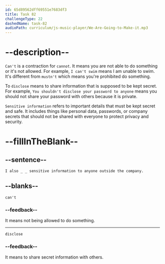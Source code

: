 ```yaml
---
id: 65d89562dff69551e7683df3
title: Task 82
challengeType: 22
dashedName: task-82
audioPath: curriculum/js-music-player/We-Are-Going-to-Make-it.mp3
---
```


<!--
AUDIO REFERENCE:
Bob: I also can’t disclose sensitive information to anyone outside the company.
-->

# --description--

`Can't` is a contraction for `cannot`. It means you are not able to do something or it's not allowed. For example, `I can't swim` means I am unable to swim. It's different from `mustn't` which means you're prohibited do something.

To `disclose` means to share information that is supposed to be kept secret. For example, `You shouldn't disclose your password to anyone` means you should not share your password with others because it is private.

`Sensitive information` refers to important details that must be kept secret and safe. It includes things like personal data, passwords, or company secrets that should not be shared with everyone to protect privacy and security.

# --fillInTheBlank--

## --sentence--

`I also _ _ sensitive information to anyone outside the company.`

## --blanks--

`can't`

### --feedback--

It means not being allowed to do something.

---

`disclose`

### --feedback--

It means to share secret information with others.
